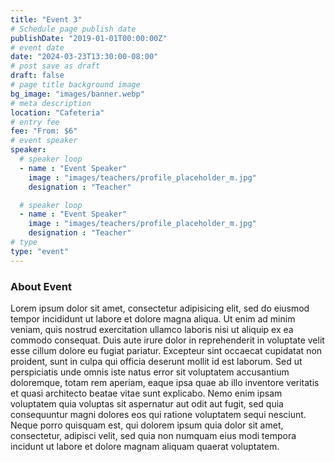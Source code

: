 ```yaml
---
title: "Event 3"
# Schedule page publish date
publishDate: "2019-01-01T00:00:00Z"
# event date
date: "2024-03-23T13:30:00-08:00"
# post save as draft
draft: false
# page title background image
bg_image: "images/banner.webp"
# meta description
location: "Cafeteria"
# entry fee
fee: "From: $6"
# event speaker
speaker:
  # speaker loop
  - name : "Event Speaker"
    image : "images/teachers/profile_placeholder_m.jpg"
    designation : "Teacher"

  # speaker loop
  - name : "Event Speaker"
    image : "images/teachers/profile_placeholder_m.jpg"
    designation : "Teacher"
# type
type: "event"
---
```


### About Event

Lorem ipsum dolor sit amet, consectetur adipisicing elit, sed do eiusmod tempor incididunt ut labore et dolore magna aliqua. Ut enim ad minim veniam, quis nostrud exercitation ullamco laboris nisi ut aliquip ex ea commodo consequat. Duis aute irure dolor in reprehenderit in voluptate velit esse cillum dolore eu fugiat  pariatur. Excepteur sint occaecat cupidatat non proident, sunt in culpa qui officia deserunt mollit id est laborum. Sed ut perspiciatis unde omnis iste natus error sit voluptatem accusantium doloremque, totam rem aperiam, eaque ipsa quae ab illo inventore veritatis et quasi architecto beatae vitae sunt explicabo. Nemo enim ipsam voluptatem quia voluptas sit aspernatur aut odit aut fugit, sed quia consequuntur magni dolores eos qui ratione voluptatem sequi nesciunt. Neque porro quisquam est, qui dolorem ipsum quia dolor sit amet, consectetur, adipisci velit, sed quia non numquam eius modi tempora incidunt ut labore et dolore magnam aliquam quaerat voluptatem.